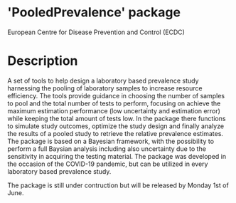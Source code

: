 # 'PooledPrevalence' package
European Centre for Disease Prevention and Control (ECDC)

# Description

A set of tools to help design a laboratory based prevalence study harnessing the pooling of laboratory samples to increase resource efficiency.
The tools provide guidance in choosing the number of samples to pool and the total number of tests to perform, focusing on achieve the maximum estimation performance (low uncertainty and estimation error) while keeping the total amount of tests low.
In the package there functions to simulate study outcomes, optimize the study design and finally analyze the results of a pooled study to retrieve the relative prevalence estimates.
The package is based on a Bayesian framework, with the possibility to perform a full Baysian analysis including also uncertainty due to the sensitivity in acquiring the testing material.
The package was developed in the occasion of the COVID-19 pandemic, but can be utilized in every laboratory based prevalence study.

The package is still under contruction but will be released by Monday 1st of June.

